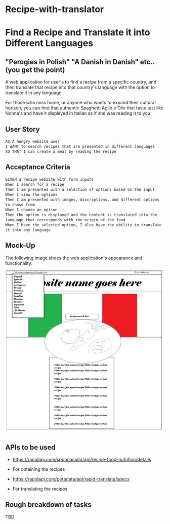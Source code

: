 # Recipe-with-translator

# Find a Recipe and Translate it into Different Languages 
 

## "Perogies in Polish" "A Danish in Danish" etc.. (you get the point)
A web application for user's to find a recipe from a specific country, and then translate that recipe into that country's language with the option to translate it in any language. 

For those who miss home, or anyone who wants to expand their cultural horizon, you can find that authentic Spaghetti Aglio e Olio that taste just like Nonna's and have it displayed in Italian as if she was reading it to you. 


## User Story
```
AS A hungry website user
I WANT to search recipes that are presented in different languages 
SO THAT I can create a meal by reading the recipe
```

## Acceptance Criteria
```
GIVEN a recipe website with form inputs
When I search for a recipe
Then I am presented with a selection of options based on the input
When I view the options
Then I am presented with images, discriptions, and different options to chose from
When I choose an option
Then the option is displayed and the content is translated into the language that corresponds with the origin of the food
When I have the selected option, I also have the ability to translate it into any language
```
## Mock-Up

The following image shoes the web application's appearance and functionality:

<img src="assets/images/mockup.JPG"> 

## APIs to be used

* https://rapidapi.com/spoonacular/api/recipe-food-nutrition/details

* For obtaining the recipes

* https://rapidapi.com/petadata/api/rapid-translate/specs
 
* For translating the recipes

## Rough breakdown of tasks 

TBD